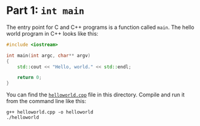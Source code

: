 # Part 1:  `int main`

The entry point for C and C++ programs is a function called `main`.  The hello world program in C++ looks like this:

```c++
#include <iostream>

int main(int argc, char** argv)
{
    std::cout << "Hello, world." << std::endl;

    return 0;
}
```

You can find the [`helloworld.cpp`](helloworld.cpp) file in this directory.  Compile and run it from the command line like this:

    g++ helloworld.cpp -o helloworld
    ./helloworld
    
    
